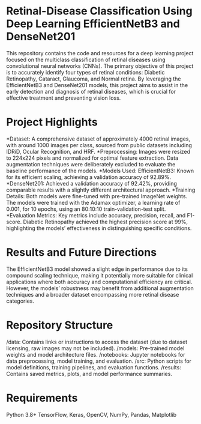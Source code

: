 # Retinal-Disease Classification Using Deep Learning EfficientNetB3 and DenseNet201
This repository contains the code and resources for a deep learning project focused on the multiclass classification of retinal diseases using convolutional neural networks (CNNs). The primary objective of this project is to accurately identify four types of retinal conditions: Diabetic Retinopathy, Cataract, Glaucoma, and Normal retina. By leveraging the EfficientNetB3 and DenseNet201 models, this project aims to assist in the early detection and diagnosis of retinal diseases, which is crucial for effective treatment and preventing vision loss.

# Project Highlights
*Dataset: A comprehensive dataset of approximately 4000 retinal images, with around 1000 images per class, sourced from public datasets including IDRiD, Ocular Recognition, and HRF.
*Preprocessing: Images were resized to 224x224 pixels and normalized for optimal feature extraction. Data augmentation techniques were deliberately excluded to evaluate the baseline performance of the models.
*Models Used:
EfficientNetB3: Known for its efficient scaling, achieving a validation accuracy of 92.89%.
*DenseNet201: Achieved a validation accuracy of 92.42%, providing comparable results with a slightly different architectural approach.
*Training Details: Both models were fine-tuned with pre-trained ImageNet weights. The models were trained with the Adamax optimizer, a learning rate of 0.001, for 10 epochs, using an 80:10:10 train-validation-test split.
*Evaluation Metrics: Key metrics include accuracy, precision, recall, and F1-score. Diabetic Retinopathy achieved the highest precision score at 99%, highlighting the models’ effectiveness in distinguishing specific conditions.

# Results and Future Directions
The EfficientNetB3 model showed a slight edge in performance due to its compound scaling technique, making it potentially more suitable for clinical applications where both accuracy and computational efficiency are critical. However, the models’ robustness may benefit from additional augmentation techniques and a broader dataset encompassing more retinal disease categories.

# Repository Structure
/data: Contains links or instructions to access the dataset (due to dataset licensing, raw images may not be included).
/models: Pre-trained model weights and model architecture files.
/notebooks: Jupyter notebooks for data preprocessing, model training, and evaluation.
/src: Python scripts for model definitions, training pipelines, and evaluation functions.
/results: Contains saved metrics, plots, and model performance summaries.

# Requirements
Python 3.8+
TensorFlow, Keras, OpenCV, NumPy, Pandas, Matplotlib
